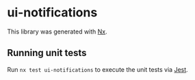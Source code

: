# ui-notifications

This library was generated with [Nx](https://nx.dev).

## Running unit tests

Run `nx test ui-notifications` to execute the unit tests via [Jest](https://jestjs.io).
